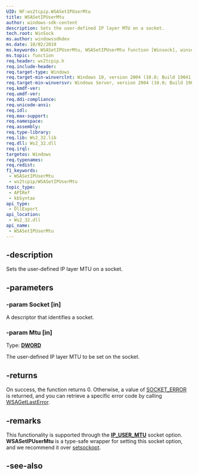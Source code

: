 ```yaml
---
UID: NF:ws2tcpip.WSASetIPUserMtu
title: WSASetIPUserMtu
author: windows-sdk-content
description: Sets the user-defined IP layer MTU on a socket.
tech.root: WinSock
ms.author: windowssdkdev
ms.date: 10/02/2019
ms.keywords: WSASetIPUserMtu, WSASetIPUserMtu function [Winsock], winsock.wsasetipusermtu, ws2tcpip/WSASetIPUserMtu
ms.topic: function
req.header: ws2tcpip.h
req.include-header: 
req.target-type: Windows
req.target-min-winverclnt: Windows 10, version 2004 (10.0; Build 19041)
req.target-min-winversvr: Windows Server, version 2004 (10.0; Build 19041)
req.kmdf-ver: 
req.umdf-ver: 
req.ddi-compliance: 
req.unicode-ansi: 
req.idl: 
req.max-support: 
req.namespace: 
req.assembly: 
req.type-library: 
req.lib: Ws2_32.lib
req.dll: Ws2_32.dll
req.irql: 
targetos: Windows
req.typenames: 
req.redist: 
f1_keywords:
 - WSASetIPUserMtu
 - ws2tcpip/WSASetIPUserMtu
topic_type:
 - APIRef
 - kbSyntax
api_type:
 - DllExport
api_location:
 - Ws2_32.dll
api_name:
 - WSASetIPUserMtu
---
```


## -description

Sets the user-defined IP layer MTU on a socket.

## -parameters

### -param Socket [in]

A descriptor that identifies a socket.

### -param Mtu [in]

Type: **[DWORD](/windows/win32/winprog/windows-data-types)**

The user-defined IP layer MTU to be set on the socket.

## -returns

On success, the function returns 0. Otherwise, a value of [SOCKET_ERROR](/windows/win32/winsock/return-values-on-function-failure-2) is returned, and you can retrieve a specific error code by calling [WSAGetLastError](/windows/win32/api/winsock/nf-winsock-wsagetlasterror).

## -remarks

This functionality is supported through the [**IP_USER_MTU**](/windows/win32/winsock/ipproto-ip-socket-options) socket option. **WSASetIPUserMtu** is a type-safe wrapper for setting this socket option, and we recommend it over [setsockopt](/windows/win32/api/winsock/nf-winsock-setsockopt).

## -see-also

